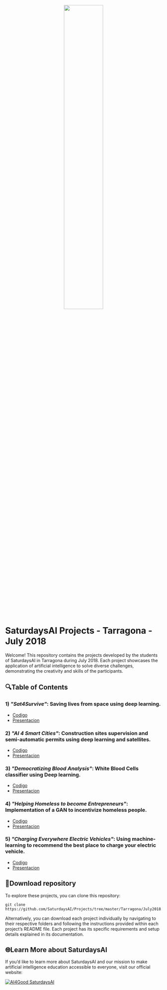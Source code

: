 <p align="center"><img width="50%" src="https://saturdaysai.github.io/saturdaysai/images/logo.png" /></p>

# SaturdaysAI Projects - Tarragona - July 2018

Welcome! This repository contains the projects developed by the students of SaturdaysAI in Tarragona during July 2018. Each project showcases the application of artificial intelligence to solve diverse challenges, demonstrating the creativity and skills of the participants.

## 🔍Table of Contents

### 1) ***"Sat4Survive"***: Saving lives from space using deep learning.

- [Codigo](https://github.com/apolmig/sat4survive)
- [Presentacion](https://docs.google.com/presentation/d/1UH91BXSStbzYq2Q6FHMQAZZ7bdcwKo_20a8gTbxUlEk/edit?usp=sharing)

### 2) ***"AI 4 Smart Cities"***: Construction sites supervision and semi-automatic permits using deep learning and satellites.

- [Codigo](https://github.com/sfrias/ai4smartcities)
- [Presentacion](https://docs.google.com/presentation/d/1i_xpoxD1YXju3fNej2mBDFFM4AVoFnoip8T0lHyqJRY/edit?usp=sharing)

### 3) ***"Democratizing Blood Analysis"***: White Blood Cells classifier using Deep learning.

- [Codigo](https://github.com/gerardp/project_ai)
- [Presentacion](https://docs.google.com/presentation/d/111-cZGqMaIxhfw6OK20jJnZLpoZ3t-axs2YDP4RVl5c/edit?usp=sharing)

### 4) ***"Helping Homeless to become Entrepreneurs"***: Implementation of a GAN to incentivize homeless people.

- [Codigo](https://github.com/apolmig/IcGAN)
- [Presentacion](https://prezi.com/p/rzh5dw8x-l4a/helping-homeless-to-become-entrepreneurs-using-ai/)

### 5) ***"Charging Everywhere Electric Vehicles"***: Using machine-learning to recommend the best place to charge your electric vehicle.

- [Codigo](https://github.com/sfrias/place2plug)
- [Presentacion](https://docs.google.com/presentation/d/1rgvb0ewdCCll7IHfUGsHFdof5kvdxcDDdoZGR5SuVmw/edit?usp=sharing)

## 💾Download repository

To explore these projects, you can clone this repository:
```
git clone https://github.com/SaturdaysAI/Projects/tree/master/Tarragona/July2018.git
```
Alternatively, you can download each project individually by navigating to their respective folders and following the instructions provided within each project’s README file.
Each project has its specific requirements and setup details explained in its documentation.

## 🌐Learn More about SaturdaysAI

If you’d like to learn more about SaturdaysAI and our mission to make artificial intelligence education accessible to everyone, visit our official website:

[![AI4Good SaturdaysAI](https://img.shields.io/badge/AI4Good-SaturdaysAI-orange)](https://saturdays.ai/)
